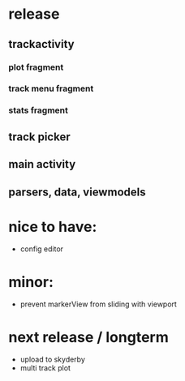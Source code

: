 # release

## trackactivity

### plot fragment

### track menu fragment

### stats fragment

## track picker

## main activity

## parsers, data, viewmodels

# nice to have:
* config editor

# minor:
* prevent markerView from sliding with viewport

# next release / longterm
* upload to skyderby
* multi track plot